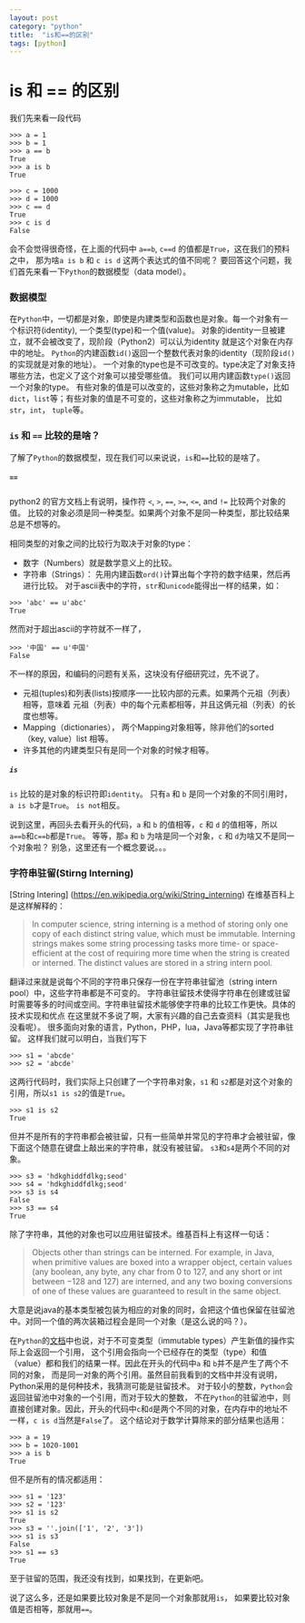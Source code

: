 ```yaml
---
layout: post
category: "python"
title:  "is和==的区别"
tags: [python]
---
```


# is 和 == 的区别

我们先来看一段代码
```
>>> a = 1
>>> b = 1
>>> a == b
True
>>> a is b
True

>>> c = 1000
>>> d = 1000
>>> c == d
True
>>> c is d
False

```

会不会觉得很奇怪，在上面的代码中 `a==b`, `c==d` 的值都是`True`，这在我们的预料之中，
那为啥`a is b` 和 `c is d` 这两个表达式的值不同呢？
要回答这个问题，我们首先来看一下`Python`的数据模型（data model）。 

### 数据模型
在`Python`中，一切都是对象，即使是内建类型和函数也是对象。每一个对象有一个标识符(identity), 
一个类型(type)和一个值(value)。
对象的identity一旦被建立，就不会被改变了，现阶段（Python2）可以认为identity 就是这个对象在内存中的地址。
`Python`的内建函数`id()`返回一个整数代表对象的identity（现阶段`id()`的实现就是对象的地址）。
一个对象的type也是不可改变的。type决定了对象支持哪些方法，也定义了这个对象可以接受哪些值。
我们可以用内建函数`type()`返回一个对象的type。
有些对象的值是可以改变的，这些对象称之为mutable，比如`dict`，`list`等；有些对象的值是不可变的，这些对象称之为immutable，
比如`str`，`int`， `tuple`等。

### `is` 和 `==` 比较的是啥？
了解了`Python`的数据模型，现在我们可以来说说，`is`和`==`比较的是啥了。

##### `==`
python2 的官方文档上有说明，操作符  `<`, `>`, `==`, `>=`, `<=`, and `!=` 比较两个对象的值。
比较的对象必须是同一种类型。如果两个对象不是同一种类型，那比较结果总是不想等的。


相同类型的对象之间的比较行为取决于对象的type：
* 数字（Numbers）就是数学意义上的比较。
* 字符串（Strings）： 先用内建函数`ord()`计算出每个字符的数字结果，然后再进行比较。
对于ascii表中的字符，`str`和`unicode`能得出一样的结果，如：
```
>>> 'abc' == u'abc'
True
```
然而对于超出ascii的字符就不一样了，
```
>>> '中国' == u'中国'
False
```
不一样的原因，和编码的问题有关系，这块没有仔细研究过，先不说了。
* 元祖(tuples)和列表(lists)按顺序一一比较内部的元素。如果两个元祖（列表）相等，意味着
元祖（列表）中的每个元素都相等，并且这俩元祖（列表）的长度也想等。
* Mapping（dictionaries）， 两个Mapping对象相等，除非他们的sorted（key, value）list 相等。
* 许多其他的内建类型只有是同一个对象的时候才相等。
##### `is`
`is` 比较的是对象的标识符即`identity`。 只有`a` 和 `b` 是同一个对象的不同引用时，`a is b`才是`True`。
`is not`相反。

说到这里，再回头去看开头的代码，`a` 和 `b` 的值相等，`c` 和 `d` 的值相等，所以 `a==b`和`c==b`都是`True`。
等等，那`a` 和 `b` 为啥是同一个对象，`c` 和 `d`为啥又不是同一个对象啦？ 别急，这里还有一个概念要说。。。

### 字符串驻留(Stirng Interning)
[String Intering] (https://en.wikipedia.org/wiki/String_interning) 在维基百科上是这样解释的：
> In computer science, string interning is a method of storing only one copy of each distinct string value,
 which must be immutable. Interning strings makes some string processing tasks more 
 time- or space-efficient at the cost of requiring more time when the string is created 
 or interned. The distinct values are stored in a string intern pool.
 
 
翻译过来就是说每个不同的字符串只保存一份在字符串驻留池（string intern pool）中，这些字符串都是不可变的。
字符串驻留技术使得字符串在创建或驻留时需要等多的时间或空间。字符串驻留技术能够使字符串的比较工作更快。具体的技术实现和优点
在这里就不多说了啊，大家有兴趣的自己去查资料（其实是我也没看呢）。
很多面向对象的语言，Python，PHP，lua，Java等都实现了字符串驻留。
这样我们就可以明白，当我们写下
```
>>> s1 = 'abcde'
>>> s2 = 'abcde'
```
这两行代码时，我们实际上只创建了一个字符串对象，`s1` 和 `s2`都是对这个对象的引用，所以`s1 is s2`的值是`True`。
```
>>> s1 is s2
True
```
但并不是所有的字符串都会被驻留，只有一些简单并常见的字符串才会被驻留，像下面这个随意在键盘上敲出来的字符串，就没有被驻留。
`s3`和`s4`是两个不同的对象。
```
>>> s3 = 'hdkghiddfdlkg;seod'
>>> s4 = 'hdkghiddfdlkg;seod'
>>> s3 is s4
False
>>> s3 == s4
True
```

除了字符串，其他的对象也可以应用驻留技术。维基百科上有这样一句话：
> Objects other than strings can be interned. 
For example, in Java, when primitive values are boxed into a wrapper object, 
certain values (any boolean, any byte, any char from 0 to 127, and any short or int between −128 and 127) are interned, 
and any two boxing conversions of one of these values are guaranteed to result in the same object.


大意是说java的基本类型被包装为相应的对象的同时，会把这个值也保留在驻留池中。对同一个值的两次装箱过程会是同一个对象（是这么说的吗？）。

在`Python`的[文档](https://docs.python.org/2/reference/datamodel.html#objects-values-and-types)中也说，对于不可变类型（immutable types）产生新值的操作实际上会返回一个引用，
这个引用会指向一个已经存在的类型（type）和值（value）都和我们的结果一样。因此在开头的代码中`a` 和 `b`并不是产生了两个不同的对象，
而是同一对象的两个引用。虽然目前我看到的文档中并没有说明，Python采用的是何种技术，我猜测可能是驻留技术。
对于较小的整数，`Python`会返回驻留池中对象的一个引用，而对于较大的整数，
不在`Python`的驻留池中，则直接创建对象。因此，开头的代码中`c`和`d`是两个不同的对象，在内存中的地址不一样，`c is d`当然是`False`了。
这个结论对于数学计算除来的部分结果也适用：
```
>>> a = 19
>>> b = 1020-1001
>>> a is b
True
```
但不是所有的情况都适用：
```
>>> s1 = '123'
>>> s2 = '123'
>>> s1 is s2
True
>>> s3 = ''.join(['1', '2', '3'])
>>> s1 is s3
False
>>> s1 == s3
True
```

至于驻留的范围，我还没有找到，如果找到，在更新吧。

说了这么多，还是如果要比较对象是不是同一个对象那就用`is`， 如果要比较对象值是否相等，那就用`==`。
